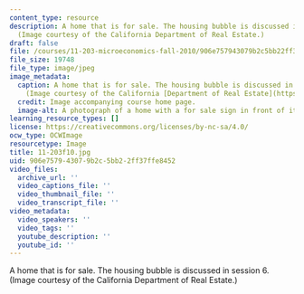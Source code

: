 ```yaml
---
content_type: resource
description: A home that is for sale. The housing bubble is discussed in session 6.
  (Image courtesy of the California Department of Real Estate.)
draft: false
file: /courses/11-203-microeconomics-fall-2010/906e757943079b2c5bb22ff37ffe8452_11-203f10.jpg
file_size: 19748
file_type: image/jpeg
image_metadata:
  caption: A home that is for sale. The housing bubble is discussed in session 6.
    (Image courtesy of the California [Department of Real Estate](https://www.dre.ca.gov/).)
  credit: Image accompanying course home page.
  image-alt: A photograph of a home with a for sale sign in front of it.
learning_resource_types: []
license: https://creativecommons.org/licenses/by-nc-sa/4.0/
ocw_type: OCWImage
resourcetype: Image
title: 11-203f10.jpg
uid: 906e7579-4307-9b2c-5bb2-2ff37ffe8452
video_files:
  archive_url: ''
  video_captions_file: ''
  video_thumbnail_file: ''
  video_transcript_file: ''
video_metadata:
  video_speakers: ''
  video_tags: ''
  youtube_description: ''
  youtube_id: ''
---
```

A home that is for sale. The housing bubble is discussed in session 6. (Image courtesy of the California Department of Real Estate.)
